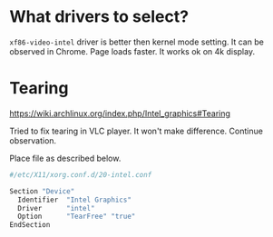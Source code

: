# What drivers to select?

`xf86-video-intel` driver is better then kernel mode setting. It can be observed in Chrome. Page loads faster. It works ok on 4k display.

# Tearing
https://wiki.archlinux.org/index.php/Intel_graphics#Tearing

Tried to fix tearing in VLC player. It won't make difference. Continue observation.

Place file as described below.
```bash
#/etc/X11/xorg.conf.d/20-intel.conf

Section "Device"
  Identifier  "Intel Graphics"
  Driver      "intel"
  Option      "TearFree" "true"
EndSection
```